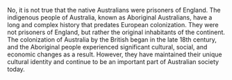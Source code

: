 No, it is not true that the native Australians were prisoners of England. The indigenous people of Australia, known as Aboriginal Australians, have a long and complex history that predates European colonization. They were not prisoners of England, but rather the original inhabitants of the continent. The colonization of Australia by the British began in the late 18th century, and the Aboriginal people experienced significant cultural, social, and economic changes as a result. However, they have maintained their unique cultural identity and continue to be an important part of Australian society today.